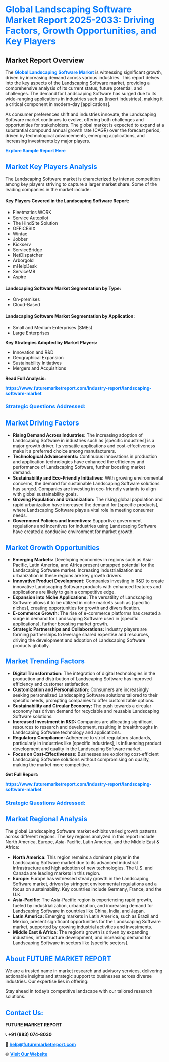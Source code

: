 <h1 style="color: #007BFF;">Global Landscaping Software Market Report 2025-2033: Driving Factors, Growth Opportunities, and Key Players</h1>

<section id="overview">
<h2>Market Report Overview</h2>
<p>The <a href="https://www.futuremarketreport.com/industry-report/landscaping-software-market" style="color: #007BFF; text-decoration: none;"><strong>Global Landscaping Software Market</strong></a> is witnessing significant growth, driven by increasing demand across various industries. This report delves into the key aspects of the Landscaping Software market, providing a comprehensive analysis of its current status, future potential, and challenges. The demand for Landscaping Software has surged due to its wide-ranging applications in industries such as [insert industries], making it a critical component in modern-day [applications].</p>
<p>As consumer preferences shift and industries innovate, the Landscaping Software market continues to evolve, offering both challenges and opportunities for stakeholders. The global market is expected to expand at a substantial compound annual growth rate (CAGR) over the forecast period, driven by technological advancements, emerging applications, and increasing investments by major players.</p>
</section>

<section id="overview">
<p><a href="https://www.futuremarketreport.com/request-sample/reportId=56279" style="color: #007BFF; text-decoration: none;"><strong>Explore Sample Report Here</strong></a></p>
</section>

<section id="key-players">
<h2 style="color: #007BFF;">Market Key Players Analysis</h2>
<p>The Landscaping Software market is characterized by intense competition among key players striving to capture a larger market share. Some of the leading companies in the market include:</p>
<h4>Key Players Covered in the Landscaping Software Report:</h4>
<ul><li>Fleetmatics WORK</li><li>Service Autopilot</li><li>The HindSite Solution</li><li>OFFICESIX</li><li>Wintac</li><li>Jobber</li><li>Kickserv</li><li>ServiceBridge</li><li>NetDispatcher</li><li>Arborgold</li><li>mHelpDesk</li><li>ServiceM8</li><li>Aspire</li></ul>
<h4>Landscaping Software Market Segmentation by Type:</h4>
<ul><li>On-premises</li><li>Cloud-Based</li></ul>

<h4>Landscaping Software Market Segmentation by Application:</h4>
<ul><li>Small and Medium Enterprises (SMEs)</li><li>Large Enterprises</li></ul>
<p><strong>Key Strategies Adopted by Market Players:</strong></p>
<ul>
<li>Innovation and R&D</li>
<li>Geographical Expansion</li>
<li>Sustainability Initiatives</li>
<li>Mergers and Acquisitions</li>
</ul>
</section>

<section>
<p><strong>Read Full Analysis: </strong></p><a href="https://www.futuremarketreport.com/industry-report/landscaping-software-market" style="color: #007BFF; text-decoration: none;"><strong>https://www.futuremarketreport.com/industry-report/landscaping-software-market</strong></a>
<h3 style="color: #007BFF;">Strategic Questions Addressed:</h3>
</section>

<section id="driving-factors">
<h2 style="color: #007BFF;">Market Driving Factors</h2>
<ul>
<li><strong>Rising Demand Across Industries:</strong> The increasing adoption of Landscaping Software in industries such as [specific industries] is a major growth driver. Its versatile applications and cost-effectiveness make it a preferred choice among manufacturers.</li>
<li><strong>Technological Advancements:</strong> Continuous innovations in production and application technologies have enhanced the efficiency and performance of Landscaping Software, further boosting market demand.</li>
<li><strong>Sustainability and Eco-Friendly Initiatives:</strong> With growing environmental concerns, the demand for sustainable Landscaping Software solutions has surged. Companies are investing in eco-friendly variants to align with global sustainability goals.</li>
<li><strong>Growing Population and Urbanization:</strong> The rising global population and rapid urbanization have increased the demand for [specific products], where Landscaping Software plays a vital role in meeting consumer needs.</li>
<li><strong>Government Policies and Incentives:</strong> Supportive government regulations and incentives for industries using Landscaping Software have created a conducive environment for market growth.</li>
</ul>
</section>

<section id="growth-opportunities">
<h2 style="color: #007BFF;">Market Growth Opportunities</h2>
<ul>
<li><strong>Emerging Markets:</strong> Developing economies in regions such as Asia-Pacific, Latin America, and Africa present untapped potential for the Landscaping Software market. Increasing industrialization and urbanization in these regions are key growth drivers.</li>
<li><strong>Innovative Product Development:</strong> Companies investing in R&D to create innovative Landscaping Software products with enhanced features and applications are likely to gain a competitive edge.</li>
<li><strong>Expansion into Niche Applications:</strong> The versatility of Landscaping Software allows it to be utilized in niche markets such as [specific niches], creating opportunities for growth and diversification.</li>
<li><strong>E-commerce Growth:</strong> The rise of e-commerce platforms has created a surge in demand for Landscaping Software used in [specific applications], further boosting market growth.</li>
<li><strong>Strategic Partnerships and Collaborations:</strong> Industry players are forming partnerships to leverage shared expertise and resources, driving the development and adoption of Landscaping Software products globally.</li>
</ul>
</section>

<section id="trending-factors">
<h2 style="color: #007BFF;">Market Trending Factors</h2>
<ul>
<li><strong>Digital Transformation:</strong> The integration of digital technologies in the production and distribution of Landscaping Software has improved efficiency and customer satisfaction.</li>
<li><strong>Customization and Personalization:</strong> Consumers are increasingly seeking personalized Landscaping Software solutions tailored to their specific needs, prompting companies to offer customizable options.</li>
<li><strong>Sustainability and Circular Economy:</strong> The push towards a circular economy has driven demand for recyclable and reusable Landscaping Software solutions.</li>
<li><strong>Increased Investment in R&D:</strong> Companies are allocating significant resources to research and development, resulting in breakthroughs in Landscaping Software technology and applications.</li>
<li><strong>Regulatory Compliance:</strong> Adherence to strict regulatory standards, particularly in industries like [specific industries], is influencing product development and quality in the Landscaping Software market.</li>
<li><strong>Focus on Cost-Effectiveness:</strong> Businesses are exploring cost-efficient Landscaping Software solutions without compromising on quality, making the market more competitive.</li>
</ul>
</section>

<section>
<p><strong>Get Full Report: </strong></p><a href="https://www.futuremarketreport.com/industry-report/landscaping-software-market" style="color: #007BFF; text-decoration: none;"><strong>https://www.futuremarketreport.com/industry-report/landscaping-software-market</strong></a>
<h3 style="color: #007BFF;">Strategic Questions Addressed:</h3>
</section>


<section id="regional-analysis">
<h2 style="color: #007BFF;">Market Regional Analysis</h2>
<p>The global Landscaping Software market exhibits varied growth patterns across different regions. The key regions analyzed in this report include North America, Europe, Asia-Pacific, Latin America, and the Middle East & Africa:</p>
<ul>
<li><strong>North America:</strong> This region remains a dominant player in the Landscaping Software market due to its advanced industrial infrastructure and high adoption of new technologies. The U.S. and Canada are leading markets in this region.</li>
<li><strong>Europe:</strong> Europe has witnessed steady growth in the Landscaping Software market, driven by stringent environmental regulations and a focus on sustainability. Key countries include Germany, France, and the U.K.</li>
<li><strong>Asia-Pacific:</strong> The Asia-Pacific region is experiencing rapid growth, fueled by industrialization, urbanization, and increasing demand for Landscaping Software in countries like China, India, and Japan.</li>
<li><strong>Latin America:</strong> Emerging markets in Latin America, such as Brazil and Mexico, present significant opportunities for the Landscaping Software market, supported by growing industrial activities and investments.</li>
<li><strong>Middle East & Africa:</strong> The region’s growth is driven by expanding industries, infrastructure development, and increasing demand for Landscaping Software in sectors like [specific sectors].</li>
</ul>
</section>

<footer>
<h2 style="color: #007BFF;">About FUTURE MARKET REPORT</h2>
<p>We are a trusted name in market research and advisory services, delivering actionable insights and strategic support to businesses across diverse industries. Our expertise lies in offering:</p>

<p>Stay ahead in today’s competitive landscape with our tailored research solutions.</p>

<h2 style="color: #007BFF;">Contact Us:</h2>
<p><strong>FUTURE MARKET REPORT</strong></p>
<p>📞 <strong>+91 (883) 074-8030</strong></p>
<p>📧 <strong><a href="mailto:help@futuremarketreport.com" style="color: #007BFF;">help@futuremarketreport.com</a></strong></p>
<p>🌐 <strong><a href="https://www.futuremarketreport.com/" style="color: #007BFF;">Visit Our Website</a></strong></p>
</footer>